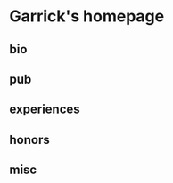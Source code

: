 <!--
 * @Author: Garrick
 * @LastEditTime: 2024-02-18 21:12:40
 * @FilePath: /Zhuohao-Li.github.io/docs/index.md
 * zhuohaol@ucla.edu
 * Copyright (c) 2024 by Zhuohao Li, All Rights Reserved.
-->
<!-- # Welcome to MkDocs

For full documentation visit [mkdocs.org](https://www.mkdocs.org).

## Commands

* `mkdocs new [dir-name]` - Create a new project.
* `mkdocs serve` - Start the live-reloading docs server.
* `mkdocs build` - Build the documentation site.
* `mkdocs -h` - Print help message and exit.

## Project layout

    mkdocs.yml    # The configuration file.
    docs/
        index.md  # The documentation homepage.
        ...       # Other markdown pages, images and other files. -->

# Garrick's homepage

## bio

## pub

## experiences

## honors

## misc
